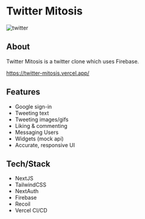 # Twitter Mitosis

![twitter](https://user-images.githubusercontent.com/128709167/233683718-42ab3b0a-67f8-456a-bd30-2b4450cf2a4e.png)

## About
Twitter Mitosis is a twitter clone which uses Firebase.

https://twitter-mitosis.vercel.app/

## Features
* Google sign-in
* Tweeting text
* Tweeting images/gifs
* Liking & commenting
* Messaging Users
* Widgets (mock api)
* Accurate, responsive UI

## Tech/Stack
* NextJS
* TailwindCSS
* NextAuth
* Firebase
* Recoil
* Vercel CI/CD
